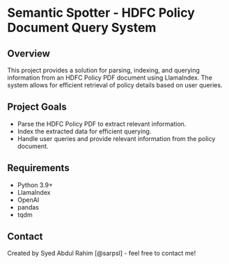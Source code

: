 # Semantic Spotter - HDFC Policy Document Query System

## Overview
This project provides a solution for parsing, indexing, and querying information from an HDFC Policy PDF document using LlamaIndex. The system allows for efficient retrieval of policy details based on user queries.

## Project Goals
- Parse the HDFC Policy PDF to extract relevant information.
- Index the extracted data for efficient querying.
- Handle user queries and provide relevant information from the policy document.

## Requirements
- Python 3.9+
- LlamaIndex
- OpenAI
- pandas
- tqdm

## Contact
Created by Syed Abdul Rahim [@sarpsl] - feel free to contact me!
